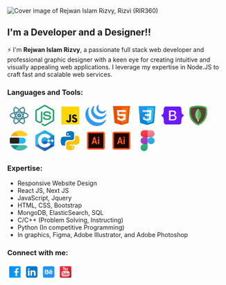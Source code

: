 ![Cover image of Rejwan Islam Rizvy, Rizvi (RIR360)](https://github.com/RIR360/RIR360/assets/50569315/85186f40-a347-4db0-b7a7-73bbce9ac4bc)

## I'm a Developer and a Designer!!

⚡ I'm **Rejwan Islam Rizvy**, a passionate full stack web developer and professional graphic designer with a keen eye for creating intuitive and visually appealing web applications. I leverage my expertise in Node.JS to craft fast and scalable web services.


### Languages and Tools:

<span>
<img title="React JS" alt="React icon featured on Rejwan Islam Rizvy' profile" height="55px" src="./img/react.svg">
<img title="node JS" alt="node icon featured on Rejwan Islam Rizvy' profile" height="55px" src="./img/node.svg">
<img title="javascript" alt="javascript icon featured on Rejwan Islam Rizvy' profile" height="55px" src="./img/javascript.svg">
<img title="jquery" alt="jquery icon featured on Rejwan Islam Rizvy' profile" height="55px" src="./img/jquery.svg">
<img title="html" alt="html icon featured on Rejwan Islam Rizvy' profile" height="55px" src="./img/html.svg">
<img title="css" alt="css icon featured on Rejwan Islam Rizvy' profile" height="55px" src="./img/css.svg">
<img title="bootstrap" alt="bootstrap icon featured on Rejwan Islam Rizvy' profile" height="55px" src="./img/bootstrap.svg">
<img title="mongodb" alt="mongodb icon featured on Rejwan Islam Rizvy' profile" height="55px" src="./img/mongodb.svg">
<img title="elasticsearch" alt="elasticsearch icon featured on Rejwan Islam Rizvy' profile" height="55px" src="./img/elasticsearch.svg">
<img title="cpp" alt="cpp icon featured on Rejwan Islam Rizvy' profile" height="55px" src="./img/cpp.svg">
<img title="python" alt="python icon featured on Rejwan Islam Rizvy' profile" height="55px" src="./img/python.svg">
<img title="illustrator" alt="illustrator icon featured on Rejwan Islam Rizvy' profile" height="55px" src="./img/illustrator.svg">
<img title="photoshop" alt="photoshop icon featured on Rejwan Islam Rizvy' profile" height="55px" src="./img/photoshop.svg">
<img title="figma" alt="figma icon featured on Rejwan Islam Rizvy' profile" height="55px" src="./img/figma.svg">
</span>

### Expertise:
* Responsive Website Design
* React JS, Next JS
* JavaScript, Jquery
* HTML, CSS, Bootstrap
* MongoDB, ElasticSearch, SQL
* C/C++ (Problem Solving, Instructing)
* Python (In competitive Programming)
* In graphics, Figma, Adobe Illustrator, and Adobe Photoshop


### Connect with me:

[<img title="Facebook Profile" alt="Facebook Profile of Rejwan Islam Rizvy" height="35px" src="./img/facebook-square.svg">](https://www.facebook.com/RIR360/)
[<img title="LInkedin Profile" alt="Linkedin Profile of Rejwan Islam Rizvy" height="35px" src="./img/linkedin.svg">](https://www.linkedin.com/in/rir360-pro/)
[<img title="Behance Profile" alt="Behance Profile of Rejwan Islam Rizvy" height="35px" src="./img/behance.svg">](https://www.behance.net/rir360)
[<img title="Youtube Channel" alt="Youtube Channel of Rejwan Islam Rizvy" height="35px" src="./img/youtube-square.svg">](https://www.youtube.com/rejwanislamrir)

<br />

